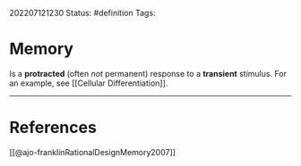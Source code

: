 202207121230
Status: #definition 
Tags:

# Memory
Is a **protracted** (often _not_ permanent) response to a **transient** stimulus.
For an example, see [[Cellular Differentiation]].




---
# References
[[@ajo-franklinRationalDesignMemory2007]]
